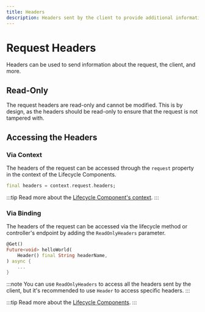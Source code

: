 ```yaml
---
title: Headers
description: Headers sent by the client to provide additional information
---
```


# Request Headers

Headers can be used to send information about the request, the client, and more.

## Read-Only

The request headers are read-only and cannot be modified. This is by design, as the headers should be read-only to ensure that the request is not tampered with.

## Accessing the Headers

### Via Context

The headers of the request can be accessed through the `request` property in the context of the Lifecycle Components.

```dart
final headers = context.request.headers;
```

:::tip
Read more about the [Lifecycle Component's context][lifecycle-context].
:::

### Via Binding

The headers of the request can be accessed via the lifecycle method or controller's endpoint by adding the `ReadOnlyHeaders` parameter.

```dart
@Get()
Future<void> helloWorld(
    Header() final String headerName,
) async {
    ...
}
```

:::note
You can use `ReadOnlyHeaders` to access all the headers sent by the client, but it's recommended to use `Header` to access specific headers.
:::

:::tip
Read more about the [Lifecycle Components][lifecycle-components].
:::

[lifecycle-components]: ../lifecycle-components/overview.md
[lifecycle-context]: ../context/overview.md
